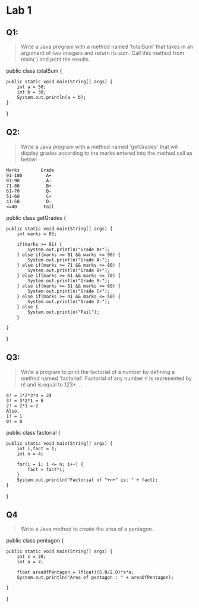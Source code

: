 # Lab 1

## Q1: 
> Write a Java program with a method named 'totalSum' that takes in an argument of two integers and return its sum. Call this method from main( ) and print the results.

public class totalSum {

	public static void main(String[] args) {
		int a = 50;
		int b = 30;
		System.out.println(a + b);
	}

}


## Q2:
> Write a Java program with a method named 'getGrades' that will display grades according to the marks entered into the method call as below:
```
Marks        Grade
91-100         A+
81-90          A-
71-80          B+
61-70          B-
51-60          C+
41-50          D-
<=40          Fail
```


public class getGrades {

	public static void main(String[] args) {
		int marks = 85;
		
		if(marks >= 91) {
			System.out.println("Grade A+");
		} else if(marks >= 81 && marks <= 90) {
			System.out.println("Grade A-");
		} else if(marks >= 71 && marks <= 80) {
			System.out.println("Grade B+");
		} else if(marks >= 61 && marks <= 70) {
			System.out.println("Grade B-");
		} else if(marks >= 51 && marks <= 60) {
			System.out.println("Grade C+");
		} else if(marks >= 41 && marks <= 50) {
			System.out.println("Grade D-");
		} else {
			System.out.println("Fail");
		}
			
	}

}



## Q3:
> Write a program to print the factorial of a number by defining a method named 'factorial'. Factorial of any number n is represented by n! and is equal to 1*2*3*....
``` 
4! = 1*2*3*4 = 24
3! = 3*2*1 = 6
2! = 2*1 = 2
Also,
1! = 1
0! = 0
```



public class factorial {

	public static void main(String[] args) {
		int i,fact = 1;
		int n = 4;
		
		for(i = 1; i <= n; i++) {
			fact = fact*i;
		}
		System.out.println("Factorial of "+n+" is: " + fact);
	}

}




## Q4
> Write a Java method to create the area of a pentagon.


public class pentagon {

	public static void main(String[] args) {
		int s = 20;
		int a = 7;
		
		float areaOfPentagon = (float)(5.0/2.0)*s*a;
		System.out.println("Area of pentagon : " + areaOfPentagon);

	}

}





